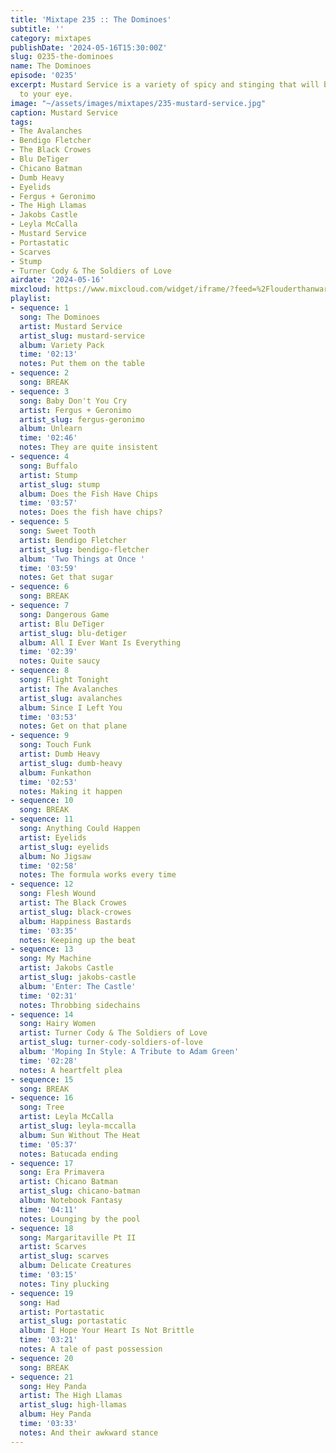 ```yaml
---
title: 'Mixtape 235 :: The Dominoes'
subtitle: ''
category: mixtapes
publishDate: '2024-05-16T15:30:00Z'
slug: 0235-the-dominoes
name: The Dominoes
episode: '0235'
excerpt: Mustard Service is a variety of spicy and stinging that will bring a tear
  to your eye.
image: "~/assets/images/mixtapes/235-mustard-service.jpg"
caption: Mustard Service
tags:
- The Avalanches
- Bendigo Fletcher
- The Black Crowes
- Blu DeTiger
- Chicano Batman
- Dumb Heavy
- Eyelids
- Fergus + Geronimo
- The High Llamas
- Jakobs Castle
- Leyla McCalla
- Mustard Service
- Portastatic
- Scarves
- Stump
- Turner Cody & The Soldiers of Love
airdate: '2024-05-16'
mixcloud: https://www.mixcloud.com/widget/iframe/?feed=%2Flouderthanwar%2Fthe-mixtape-235-the-dominoes-2024-05-16%2F&hide_artwork=1&hide_cover=1
playlist:
- sequence: 1
  song: The Dominoes
  artist: Mustard Service
  artist_slug: mustard-service
  album: Variety Pack
  time: '02:13'
  notes: Put them on the table
- sequence: 2
  song: BREAK
- sequence: 3
  song: Baby Don't You Cry
  artist: Fergus + Geronimo
  artist_slug: fergus-geronimo
  album: Unlearn
  time: '02:46'
  notes: They are quite insistent
- sequence: 4
  song: Buffalo
  artist: Stump
  artist_slug: stump
  album: Does the Fish Have Chips
  time: '03:57'
  notes: Does the fish have chips?
- sequence: 5
  song: Sweet Tooth
  artist: Bendigo Fletcher
  artist_slug: bendigo-fletcher
  album: 'Two Things at Once '
  time: '03:59'
  notes: Get that sugar
- sequence: 6
  song: BREAK
- sequence: 7
  song: Dangerous Game
  artist: Blu DeTiger
  artist_slug: blu-detiger
  album: All I Ever Want Is Everything
  time: '02:39'
  notes: Quite saucy
- sequence: 8
  song: Flight Tonight
  artist: The Avalanches
  artist_slug: avalanches
  album: Since I Left You
  time: '03:53'
  notes: Get on that plane
- sequence: 9
  song: Touch Funk
  artist: Dumb Heavy
  artist_slug: dumb-heavy
  album: Funkathon
  time: '02:53'
  notes: Making it happen
- sequence: 10
  song: BREAK
- sequence: 11
  song: Anything Could Happen
  artist: Eyelids
  artist_slug: eyelids
  album: No Jigsaw
  time: '02:58'
  notes: The formula works every time
- sequence: 12
  song: Flesh Wound
  artist: The Black Crowes
  artist_slug: black-crowes
  album: Happiness Bastards
  time: '03:35'
  notes: Keeping up the beat
- sequence: 13
  song: My Machine
  artist: Jakobs Castle
  artist_slug: jakobs-castle
  album: 'Enter: The Castle'
  time: '02:31'
  notes: Throbbing sidechains
- sequence: 14
  song: Hairy Women
  artist: Turner Cody & The Soldiers of Love
  artist_slug: turner-cody-soldiers-of-love
  album: 'Moping In Style: A Tribute to Adam Green'
  time: '02:28'
  notes: A heartfelt plea
- sequence: 15
  song: BREAK
- sequence: 16
  song: Tree
  artist: Leyla McCalla
  artist_slug: leyla-mccalla
  album: Sun Without The Heat
  time: '05:37'
  notes: Batucada ending
- sequence: 17
  song: Era Primavera
  artist: Chicano Batman
  artist_slug: chicano-batman
  album: Notebook Fantasy
  time: '04:11'
  notes: Lounging by the pool
- sequence: 18
  song: Margaritaville Pt II
  artist: Scarves
  artist_slug: scarves
  album: Delicate Creatures
  time: '03:15'
  notes: Tiny plucking
- sequence: 19
  song: Had
  artist: Portastatic
  artist_slug: portastatic
  album: I Hope Your Heart Is Not Brittle
  time: '03:21'
  notes: A tale of past possession
- sequence: 20
  song: BREAK
- sequence: 21
  song: Hey Panda
  artist: The High Llamas
  artist_slug: high-llamas
  album: Hey Panda
  time: '03:33'
  notes: And their awkward stance
---
```


